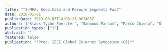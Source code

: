 ```yaml
---
title: "TI-MFA: Keep Calm and Reroute Segments Fast"
date: 2018-01-01
publishDate: 2023-08-03T14:03:31.907403Z
authors: ["Klaus-Tycho Foerster", "Mahmoud Parham", "Marco Chiesa", "Stefan Schmid"]
publication_types: ["1"]
abstract: ""
featured: false
publication: "*Proc. IEEE Global Internet Symposium (GI)*"
---
```



